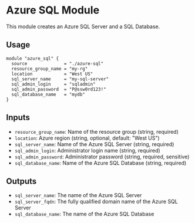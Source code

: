 # Azure SQL Module

This module creates an Azure SQL Server and a SQL Database.

## Usage

```hcl
module "azure_sql" {
  source              = "./azure-sql"
  resource_group_name = "my-rg"
  location            = "West US"
  sql_server_name     = "my-sql-server"
  sql_admin_login     = "sqladmin"
  sql_admin_password  = "P@ssw0rd123!"
  sql_database_name   = "mydb"
}
```

## Inputs
- `resource_group_name`: Name of the resource group (string, required)
- `location`: Azure region (string, optional, default: "West US")
- `sql_server_name`: Name of the Azure SQL Server (string, required)
- `sql_admin_login`: Administrator login name (string, required)
- `sql_admin_password`: Administrator password (string, required, sensitive)
- `sql_database_name`: Name of the Azure SQL Database (string, required)

## Outputs
- `sql_server_name`: The name of the Azure SQL Server
- `sql_server_fqdn`: The fully qualified domain name of the Azure SQL Server
- `sql_database_name`: The name of the Azure SQL Database
